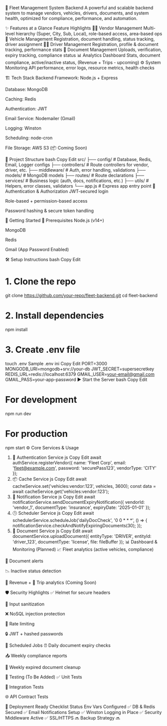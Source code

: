 🚛 Fleet Management System Backend
A powerful and scalable backend system to manage vendors, vehicles, drivers, documents, and system health, optimized for compliance, performance, and automation.

✨ Features at a Glance
Feature	Highlights
🧑‍💼 Vendor Management	Multi-level hierarchy (Super, City, Sub, Local), role-based access, area-based ops
🚗 Vehicle Management	Registration, document handling, status tracking, driver assignment
🧑‍✈️ Driver Management	Registration, profile & document tracking, performance stats
📁 Document Management	Uploads, verification, expiry tracking, compliance status
📊 Analytics Dashboard	Stats, document compliance, active/inactive status, (Revenue + Trips - upcoming)
⚙️ System Monitoring	API performance, error logs, resource metrics, health checks

🏗️ Tech Stack
Backend Framework: Node.js + Express

Database: MongoDB

Caching: Redis

Authentication: JWT

Email Service: Nodemailer (Gmail)

Logging: Winston

Scheduling: node-cron

File Storage: AWS S3 (📦 Coming Soon)

📁 Project Structure
bash
Copy
Edit
src/
├── config/         # Database, Redis, Email, Logger configs
├── controllers/    # Route controllers for vendor, driver, etc.
├── middleware/     # Auth, error handling, validations
├── models/         # MongoDB models
├── routes/         # Route declarations
├── services/       # Business logic (auth, docs, notifications, etc.)
├── utils/          # Helpers, error classes, validators
└── app.js          # Express app entry point
🔐 Authentication & Authorization
JWT-secured login

Role-based + permission-based access

Password hashing & secure token handling

🚀 Getting Started
🧩 Prerequisites
Node.js (v14+)

MongoDB

Redis

Gmail (App Password Enabled)

🛠️ Setup Instructions
bash
Copy
Edit
# 1. Clone the repo
git clone https://github.com/your-repo/fleet-backend.git
cd fleet-backend

# 2. Install dependencies
npm install

# 3. Create .env file
touch .env
Sample .env
ini
Copy
Edit
PORT=3000
MONGODB_URI=mongodb+srv://your-db
JWT_SECRET=supersecretkey
REDIS_URL=redis://localhost:6379
GMAIL_USER=your-email@gmail.com
GMAIL_PASS=your-app-password
▶️ Start the Server
bash
Copy
Edit
# For development
npm run dev

# For production
npm start
⚙️ Core Services & Usage
1. 🔐 Authentication Service
js
Copy
Edit
await authService.registerVendor({
  name: 'Fleet Corp',
  email: 'fleet@example.com',
  password: 'securePass123',
  vendorType: 'CITY'
});
2. 📦 Cache Service
js
Copy
Edit
await cacheService.set('vehicles:vendor:123', vehicles, 3600);
const data = await cacheService.get('vehicles:vendor:123');
3. 📧 Notification Service
js
Copy
Edit
await notificationService.sendDocumentExpiryNotification({
  vendorId: 'vendor_1',
  documentType: 'insurance',
  expiryDate: '2025-01-01'
});
4. 🕒 Scheduler Service
js
Copy
Edit
await schedulerService.scheduleJob('dailyDocCheck', '0 0 * * *', () => {
  notificationService.checkAndNotifyExpiringDocuments(30);
});
5. 📁 Document Service
js
Copy
Edit
await documentService.uploadDocument({
  entityType: 'DRIVER',
  entityId: 'driver_123',
  documentType: 'license',
  file: fileBuffer
});
📊 Dashboard & Monitoring (Planned)
📈 Fleet analytics (active vehicles, compliance)

🔔 Document alerts

📉 Inactive status detection

💸 Revenue + 🚕 Trip analytics (Coming Soon)

🛡️ Security Highlights
✅ Helmet for secure headers

🧼 Input sanitization

❌ NoSQL injection protection

🔁 Rate limiting

🔒 JWT + hashed passwords

📅 Scheduled Jobs
⏰ Daily document expiry checks

📤 Weekly compliance reports

🧹 Weekly expired document cleanup

🧪 Testing (To Be Added)
✅ Unit Tests

🔁 Integration Tests

🌐 API Contract Tests

🚀 Deployment Ready
Checklist	Status
Env Vars Configured	✅
DB & Redis Secured	✅
Email Notifications Setup	✅
Winston Logging in Place	✅
Security Middleware Active	✅
SSL/HTTPS	🔜
Backup Strategy	🔜

